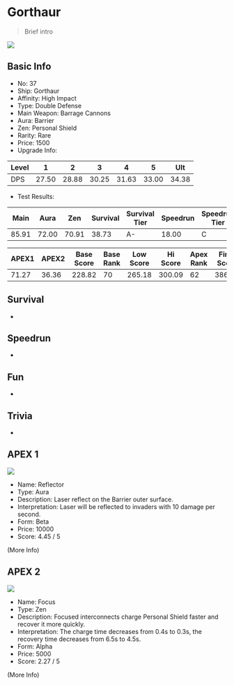 # Gorthaur

> Brief intro

<img src="/ships/ship_37.png" style={{zoom:1}}/>

## Basic Info

- No: 37
- Ship: Gorthaur
- Affinity: High Impact
- Type: Double Defense
- Main Weapon: Barrage Cannons
- Aura: Barrier
- Zen: Personal Shield
- Rarity: Rare
- Price: 1500
- Upgrade Info: 

| Level | 1 | 2 | 3 | 4 | 5 | Ult |
|--|--|--|--|--|--|--|
| DPS | 27.50 | 28.88 | 30.25 | 31.63 | 33.00 | 34.38 |

- Test Results: 

| Main | Aura | Zen | Survival | Survival Tier | Speedrun | Speedrun Tier | Fun | Fun Tier |
|--|--|--|--|--|--|--|--|--|
| 85.91 | 72.00 | 70.91 | 38.73 | A- | 18.00 | C | 29.45 | C+ |

| APEX1 | APEX2 | Base Score | Base Rank | Low Score | Hi Score | Apex Rank | Final Score | FinalRank |
|--|--|--|--|--|--|--|--|--|
| 71.27 | 36.36 | 228.82 | 70 | 265.18 | 300.09 | 62 | 386.27 | 67 |

## Survival

-

## Speedrun

-

## Fun

-

## Trivia

-

## APEX 1

<img src="/ships/ship_37_apex_1.png" style={{zoom:1}}/>

- Name: Reflector
- Type: Aura
- Description: Laser reflect on the Barrier outer surface.
- Interpretation: Laser will be reflected to invaders with 10 damage per second.
- Form: Beta
- Price: 10000
- Score: 4.45 / 5

(More Info)

## APEX 2

<img src="/ships/ship_37_apex_2.png" style={{zoom:1}}/>

- Name: Focus
- Type: Zen
- Description: Focused interconnects charge Personal Shield faster and recover it more quickly.
- Interpretation: The charge time decreases from 0.4s to 0.3s, the recovery time decreases from 6.5s to 4.5s.
- Form: Alpha
- Price: 5000
- Score: 2.27 / 5

(More Info)
